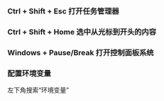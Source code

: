 

### Ctrl + Shift + Esc 打开任务管理器   


### Ctrl + Shift + Home 选中从光标到开头的内容    


### Windows + Pause/Break 打开控制面板系统    


### 配置环境变量  

左下角搜索“环境变量”    



